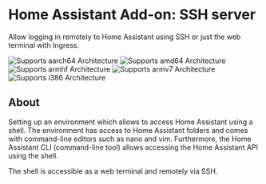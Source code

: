 # Home Assistant Add-on: SSH server

Allow logging in remotely to Home Assistant using SSH or just the web terminal with Ingress.

![Supports aarch64 Architecture][aarch64-shield] ![Supports amd64 Architecture][amd64-shield] ![Supports armhf Architecture][armhf-shield] ![Supports armv7 Architecture][armv7-shield] ![Supports i386 Architecture][i386-shield]

## About

Setting up an environment which allows to access Home Assistant using a shell.
The environment has access to Home Assistant folders and comes with command-line
editors such as nano and vim. Furthermore, the Home Assistant CLI
(command-line tool) allows accessing the Home Assistant API using the shell.

The shell is accessible as a web terminal and remotely via SSH.

[aarch64-shield]: https://img.shields.io/badge/aarch64-yes-green.svg
[amd64-shield]: https://img.shields.io/badge/amd64-yes-green.svg
[armhf-shield]: https://img.shields.io/badge/armhf-yes-green.svg
[armv7-shield]: https://img.shields.io/badge/armv7-yes-green.svg
[i386-shield]: https://img.shields.io/badge/i386-yes-green.svg

